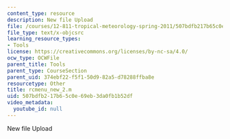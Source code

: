 ```yaml
---
content_type: resource
description: New file Upload
file: /courses/12-811-tropical-meteorology-spring-2011/507bdfb217b65c0e69eb3da0fb1b52df_rcmenu_new_2.m
file_type: text/x-objcsrc
learning_resource_types:
- Tools
license: https://creativecommons.org/licenses/by-nc-sa/4.0/
ocw_type: OCWFile
parent_title: Tools
parent_type: CourseSection
parent_uid: 374ebf22-f5f1-50d9-82a5-d78288ffba8e
resourcetype: Other
title: rcmenu_new_2.m
uid: 507bdfb2-17b6-5c0e-69eb-3da0fb1b52df
video_metadata:
  youtube_id: null
---
```

New file Upload